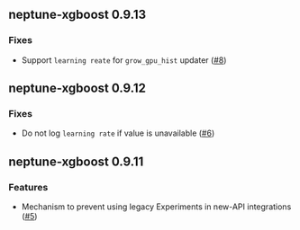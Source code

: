 ## neptune-xgboost 0.9.13

### Fixes
- Support `learning reate` for `grow_gpu_hist` updater ([#8](https://github.com/neptune-ai/neptune-xgboost/pull/8))


## neptune-xgboost 0.9.12

### Fixes
- Do not log `learning rate` if value is unavailable ([#6](https://github.com/neptune-ai/neptune-xgboost/pull/6))


## neptune-xgboost 0.9.11

### Features
- Mechanism to prevent using legacy Experiments in new-API integrations ([#5](https://github.com/neptune-ai/neptune-xgboost/pull/5))
